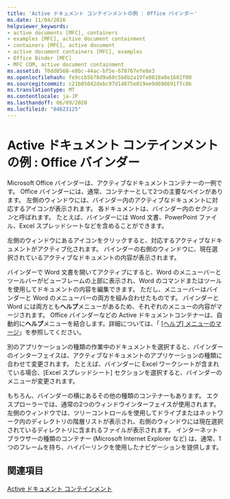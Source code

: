 ```yaml
---
title: 'Active ドキュメント コンテインメントの例 : Office バインダー'
ms.date: 11/04/2016
helpviewer_keywords:
- active documents [MFC], containers
- examples [MFC], active document containment
- containers [MFC], active document
- active document containers [MFC], examples
- Office Binder [MFC]
- MFC COM, active document containment
ms.assetid: 70dd8568-e8bc-44ac-bf5e-678767efe8e3
ms.openlocfilehash: fe9ccb5b78d9a60c5b8b2a19fe0818a8e1682f00
ms.sourcegitcommit: c21b05042debc97d14875e019ee9d698691ffc0b
ms.translationtype: MT
ms.contentlocale: ja-JP
ms.lasthandoff: 06/09/2020
ms.locfileid: "84623125"
---
```

# <a name="example-of-active-document-containment-office-binder"></a>Active ドキュメント コンテインメントの例 : Office バインダー

Microsoft Office バインダーは、アクティブなドキュメントコンテナーの一例です。 Office バインダーには、通常、コンテナーとして2つの主要なペインがあります。 左側のウィンドウには、バインダー内のアクティブなドキュメントに対応するアイコンが表示されます。 各ドキュメントは、バインダー内の*セクション*と呼ばれます。 たとえば、バインダーには Word 文書、PowerPoint ファイル、Excel スプレッドシートなどを含めることができます。

左側のウィンドウにあるアイコンをクリックすると、対応するアクティブなドキュメントがアクティブ化されます。 バインダーの右側のウィンドウに、現在選択されているアクティブなドキュメントの内容が表示されます。

バインダーで Word 文書を開いてアクティブにすると、Word のメニューバーとツールバーがビューフレームの上部に表示され、Word のコマンドまたはツールを使用してドキュメントの内容を編集できます。 ただし、メニューバーはバインダーと Word のメニューバーの両方を組み合わせたものです。 バインダーと Word には両方とも**ヘルプ**メニューがあるため、それぞれのメニューの内容がマージされます。 Office バインダーなどの Active ドキュメントコンテナーは、自動的に**ヘルプ**メニューを結合します。詳細については、「 [[ヘルプ] メニューのマージ](help-menu-merging.md)」を参照してください。

別のアプリケーションの種類の作業中のドキュメントを選択すると、バインダーのインターフェイスは、アクティブなドキュメントのアプリケーションの種類に合わせて変更されます。 たとえば、バインダーに Excel ワークシートが含まれている場合、[Excel スプレッドシート] セクションを選択すると、バインダーのメニューが変更されます。

もちろん、バインダーの横にあるその他の種類のコンテナーもあります。 エクスプローラーでは、通常の2つのウィンドウインターフェイスが使用されます。左側のウィンドウでは、ツリーコントロールを使用してドライブまたはネットワーク内のディレクトリの階層リストが表示され、右側のウィンドウには現在選択されているディレクトリに含まれるファイルが表示されます。 インターネットブラウザーの種類のコンテナー (Microsoft Internet Explorer など) は、通常、1つのフレームを持ち、ハイパーリンクを使用したナビゲーションを提供します。

## <a name="see-also"></a>関連項目

[Active ドキュメント コンテインメント](active-document-containment.md)
